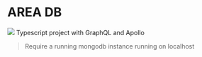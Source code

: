 # AREA DB

![](https://badgen.net/badge/icon/graphql?icon=graphql&label) Typescript project with GraphQL and Apollo

> Require a running mongodb instance running on localhost
